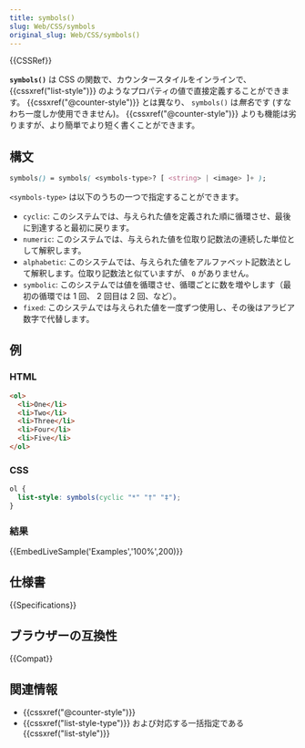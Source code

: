 ```yaml
---
title: symbols()
slug: Web/CSS/symbols
original_slug: Web/CSS/symbols()
---
```

{{CSSRef}}

**`symbols()`** は CSS の関数で、カウンタースタイルをインラインで、 {{cssxref("list-style")}} のようなプロパティの値で直接定義することができます。 {{cssxref("@counter-style")}} とは異なり、 `symbols()` は*無名*です (すなわち一度しか使用できません)。 {{cssxref("@counter-style")}} よりも機能は劣りますが、より簡単でより短く書くことができます。

## 構文

```css
symbols() = symbols( <symbols-type>? [ <string> | <image> ]+ );
```

`<symbols-type>` は以下のうちの一つで指定することができます。

- `cyclic`: このシステムでは、与えられた値を定義された順に循環させ、最後に到達すると最初に戻ります。
- `numeric`: このシステムでは、与えられた値を位取り記数法の連続した単位として解釈します。
- `alphabetic`: このシステムでは、与えられた値をアルファベット記数法として解釈します。位取り記数法と似ていますが、 `0` がありません。
- `symbolic`: このシステムでは値を循環させ、循環ごとに数を増やします（最初の循環では 1 回、 2 回目は 2 回、など）。
- `fixed`: このシステムでは与えられた値を一度ずつ使用し、その後はアラビア数字で代替します。

## 例

### HTML

```html
<ol>
  <li>One</li>
  <li>Two</li>
  <li>Three</li>
  <li>Four</li>
  <li>Five</li>
</ol>
```

### CSS

```css
ol {
  list-style: symbols(cyclic "*" "†" "‡");
}
```

### 結果

{{EmbedLiveSample('Examples','100%',200)}}

## 仕様書

{{Specifications}}

## ブラウザーの互換性

{{Compat}}

## 関連情報

- {{cssxref("@counter-style")}}
- {{cssxref("list-style-type")}} および対応する一括指定である {{cssxref("list-style")}}
